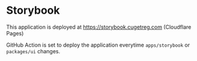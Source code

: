 # Storybook

This application is deployed at https://storybook.cugetreg.com (Cloudflare Pages)

GitHub Action is set to deploy the application everytime `apps/storybook` or `packages/ui` changes.
